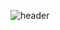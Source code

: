 ![header](https://capsule-render.vercel.app/api?type=venom&height=300&color=gradient&text=Welcome%20to%20JaeHyun's%20Github&fontSize=31)
